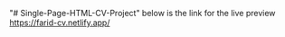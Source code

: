 "# Single-Page-HTML-CV-Project" 
below is the link for the live preview
https://farid-cv.netlify.app/
